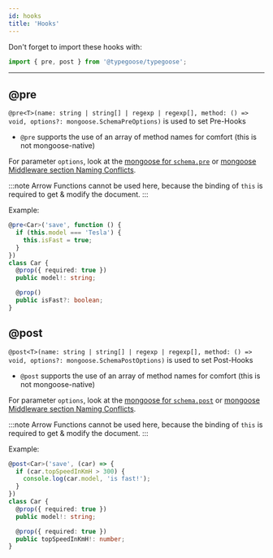 ```yaml
---
id: hooks
title: 'Hooks'
---
```


Don't forget to import these hooks with:

```ts
import { pre, post } from '@typegoose/typegoose';
```

---

## @pre

`@pre<T>(name: string | string[] | regexp | regexp[], method: () => void, options?: mongoose.SchemaPreOptions)` is used to set Pre-Hooks
- `@pre` supports the use of an array of method names for comfort (this is not mongoose-native)

For parameter `options`, look at the [mongoose for `schema.pre`](https://mongoosejs.com/docs/api/schema.html#schema_Schema-pre) or [mongoose Middleware section Naming Conflicts](https://mongoosejs.com/docs/middleware.html#naming).

:::note
Arrow Functions cannot be used here, because the binding of `this` is required to get & modify the document.
:::

Example:

```ts
@pre<Car>('save', function () {
  if (this.model === 'Tesla') {
    this.isFast = true;
  }
})
class Car {
  @prop({ required: true })
  public model!: string;

  @prop()
  public isFast?: boolean;
}
```

## @post

`@post<T>(name: string | string[] | regexp | regexp[], method: () => void, options?: mongoose.SchemaPostOptions)` is used to set Post-Hooks
- `@post` supports the use of an array of method names for comfort (this is not mongoose-native)

For parameter `options`, look at the [mongoose for `schema.post`](https://mongoosejs.com/docs/api/schema.html#schema_Schema-post) or [mongoose Middleware section Naming Conflicts](https://mongoosejs.com/docs/middleware.html#naming).

:::note
Arrow Functions cannot be used here, because the binding of `this` is required to get & modify the document.
:::

Example:

```ts
@post<Car>('save', (car) => {
  if (car.topSpeedInKmH > 300) {
    console.log(car.model, 'is fast!');
  }
})
class Car {
  @prop({ required: true })
  public model!: string;

  @prop({ required: true })
  public topSpeedInKmH!: number;
}
```
